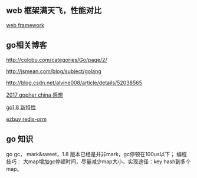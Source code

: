 
## web 框架满天飞，性能对比

[web framework](http://colobu.com/2017/04/07/go-webframework-benchmark-2017-Spring/)

## go相关博客

  http://colobu.com/categories/Go/page/2/

  http://jsmean.com/blog/subject/golang

  http://blog.csdn.net/alvine008/article/details/52038565

[2017 gopher china 感想](http://fuxiaohei.me/2017/4/22/gopherchina-2017.html)

[go1.8 新特性](http://www.tuicool.com/articles/za6F7zE)

[ezbuy redis-orm](http://www.jianshu.com/p/18943ef3a85d)

## go 知识

go gc， mark&sweet，1.8 版本已经是并非mark，gc停顿在100us以下；
编程技巧： 大map增加gc停顿时间，尽量减少map大小，实现途径：key hash到多个map。